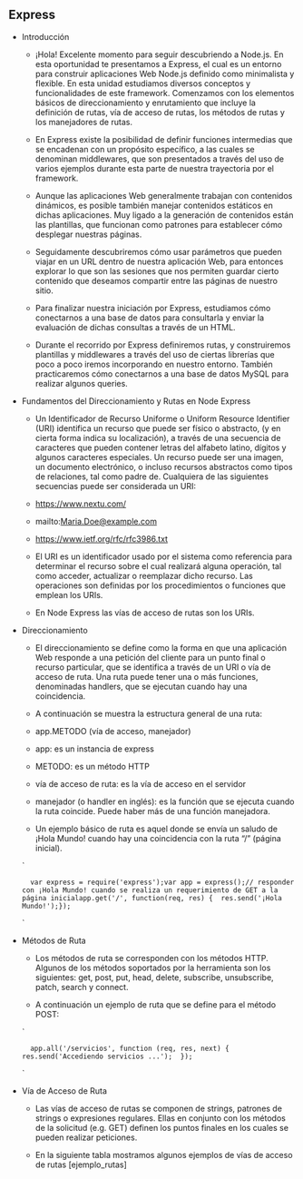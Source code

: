 ## Express

- Introducción

	- ¡Hola! Excelente momento para seguir descubriendo a Node.js. En esta oportunidad te presentamos a  Express, el cual es un entorno para construir aplicaciones Web Node.js definido como minimalista y flexible.  En esta unidad estudiamos diversos conceptos y funcionalidades de este framework. Comenzamos con los elementos básicos de direccionamiento y enrutamiento que incluye la definición de rutas, vía de acceso de rutas, los métodos de rutas y los manejadores de rutas.  

	- En Express existe la posibilidad de definir funciones intermedias que se encadenan con un propósito específico, a las cuales se denominan middlewares, que son presentados a través del uso de varios ejemplos durante esta parte de nuestra trayectoria por el framework. 

	- Aunque las aplicaciones Web generalmente trabajan con contenidos dinámicos, es posible también manejar contenidos estáticos en dichas aplicaciones. Muy ligado a la generación de contenidos están las plantillas, que funcionan como patrones para establecer cómo desplegar nuestras páginas.

	- Seguidamente descubriremos cómo usar parámetros que pueden viajar en un URL dentro de nuestra aplicación Web, para entonces explorar lo que son las sesiones que nos permiten guardar cierto contenido que deseamos compartir entre las páginas de nuestro sitio.

	- Para finalizar nuestra iniciación por Express, estudiamos cómo conectarnos a una base de datos para consultarla y enviar la evaluación de dichas consultas a través de un HTML.

	- Durante el recorrido por Express definiremos rutas, y construiremos plantillas y middlewares a través del uso de ciertas librerías que poco a poco iremos incorporando en nuestro entorno.  También practicaremos cómo conectarnos a una base de datos MySQL para realizar algunos queries.

- Fundamentos del Direccionamiento y Rutas en Node Express

	- Un Identificador de Recurso Uniforme o Uniform Resource Identifier (URI) identifica un recurso que puede ser físico o abstracto, (y en cierta forma indica su localización), a través de una secuencia de caracteres que pueden contener letras del alfabeto latino, dígitos y algunos caracteres especiales. Un recurso puede ser una imagen, un documento electrónico, o incluso recursos abstractos como tipos de relaciones, tal como padre de. Cualquiera de las siguientes secuencias puede ser considerada un URI:

	- https://www.nextu.com/

	- mailto:Maria.Doe@example.com

	- https://www.ietf.org/rfc/rfc3986.txt

	- El URI es un identificador usado por el sistema como referencia para determinar el recurso sobre el cual realizará alguna operación, tal como acceder, actualizar o reemplazar dicho recurso. Las operaciones son definidas por los procedimientos o funciones que emplean los URIs.

	- En Node Express las vías de acceso de rutas son los URIs.

- Direccionamiento

	- El direccionamiento se define como la forma en que una aplicación Web responde a una petición del cliente para un punto final o recurso particular, que se identifica a través de un URI o vía de acceso de ruta. Una ruta puede tener una o más  funciones, denominadas handlers, que se ejecutan cuando hay una coincidencia.

	- A continuación se muestra la estructura general de una ruta:

	- app.METODO (vía de acceso, manejador)

	- app: es un instancia de express

	- METODO: es un método HTTP

	- vía de acceso de ruta: es la vía de acceso en el servidor

	- manejador (o handler en inglés): es la función que se ejecuta cuando la ruta coincide. Puede haber más de una función manejadora.

	- Un ejemplo básico de ruta es aquel donde se envía un saludo de ¡Hola Mundo! cuando hay una coincidencia con la ruta “/” (página inicial).

	`

		var express = require('express');var app = express();// responder con ¡Hola Mundo! cuando se realiza un requerimiento de GET a la página inicialapp.get('/', function(req, res) {  res.send('¡Hola Mundo!');});

	`

- Métodos de Ruta

	- Los métodos de ruta se corresponden con los métodos HTTP. Algunos de los métodos soportados por la herramienta son los siguientes: get, post, put, head, delete, subscribe, unsubscribe, patch, search y connect.

	- A continuación un ejemplo de ruta que se define para el método POST:

	`

		app.all('/servicios', function (req, res, next) { res.send('Accediendo servicios ...');  });

	`

- Vía de Acceso de  Ruta

	- Las vías de acceso de rutas se componen de strings, patrones de strings o expresiones regulares. Ellas en conjunto con los métodos de la solicitud (e.g. GET) definen los puntos finales en los cuales se pueden realizar peticiones.

	- En la siguiente tabla mostramos algunos ejemplos de vías de acceso de rutas [ejemplo_rutas]